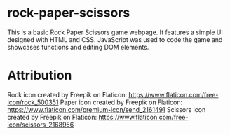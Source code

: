 # rock-paper-scissors

This is a basic Rock Paper Scissors game webpage. It features a simple UI designed with HTML and CSS. JavaScript was used to code the game and showcases functions and editing DOM elements.


# Attribution
Rock icon created by Freepik on Flaticon: https://www.flaticon.com/free-icon/rock_500351
Paper icon created by Freepik on Flaticon: https://www.flaticon.com/premium-icon/send_2161491
Scissors icon created by Freepik on Flaticon: https://www.flaticon.com/free-icon/scissors_2168956
